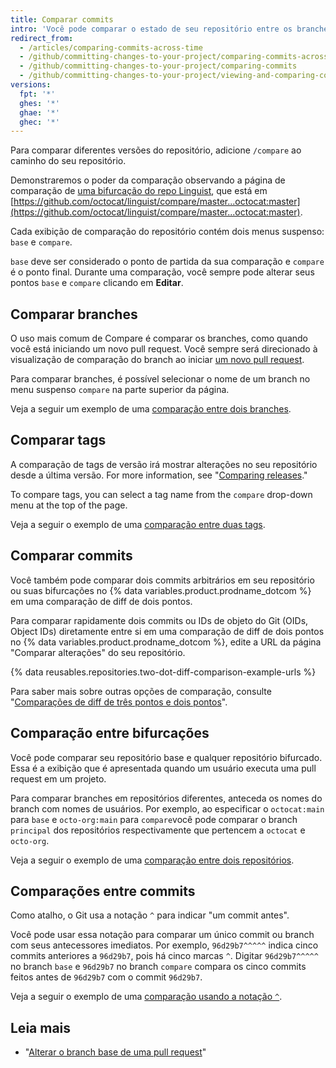 ```yaml
---
title: Comparar commits
intro: 'Você pode comparar o estado de seu repositório entre os branches, tags, commits, bifurcações e datas.'
redirect_from:
  - /articles/comparing-commits-across-time
  - /github/committing-changes-to-your-project/comparing-commits-across-time
  - /github/committing-changes-to-your-project/comparing-commits
  - /github/committing-changes-to-your-project/viewing-and-comparing-commits/comparing-commits
versions:
  fpt: '*'
  ghes: '*'
  ghae: '*'
  ghec: '*'
---
```


Para comparar diferentes versões do repositório, adicione `/compare` ao caminho do seu repositório.

Demonstraremos o poder da comparação observando a página de comparação de [uma bifurcação do repo Linguist](https://github.com/octocat/linguist), que está em [https://github.com/octocat/linguist/compare/master...octocat:master](https://github.com/octocat/linguist/compare/master...octocat:master).

Cada exibição de comparação do repositório contém dois menus suspenso: `base` e `compare`.

`base` deve ser considerado o ponto de partida da sua comparação e `compare` é o ponto final. Durante uma comparação, você sempre pode alterar seus pontos `base` e `compare` clicando em **Editar**.

## Comparar branches

O uso mais comum de Compare é comparar os branches, como quando você está iniciando um novo pull request. Você sempre será direcionado à visualização de comparação do branch ao iniciar [um novo pull request](/articles/creating-a-pull-request).

Para comparar branches, é possível selecionar o nome de um branch no menu suspenso `compare` na parte superior da página.

Veja a seguir um exemplo de uma [comparação entre dois branches](https://github.com/octocat/linguist/compare/master...octocat:an-example-comparison-for-docs).

## Comparar tags

A comparação de tags de versão irá mostrar alterações no seu repositório desde a última versão. For more information, see "[Comparing releases](/github/administering-a-repository/comparing-releases)."

To compare tags, you can select a tag name from the `compare` drop-down menu at the top of the page.

Veja a seguir o exemplo de uma [comparação entre duas tags](https://github.com/octocat/linguist/compare/v2.2.0...octocat:v2.3.3).

## Comparar commits

Você também pode comparar dois commits arbitrários em seu repositório ou suas bifurcações no {% data variables.product.prodname_dotcom %} em uma comparação de diff de dois pontos.

Para comparar rapidamente dois commits ou IDs de objeto do Git (OIDs, Object IDs) diretamente entre si em uma comparação de diff de dois pontos no {% data variables.product.prodname_dotcom %}, edite a URL da página "Comparar alterações" do seu repositório.

{% data reusables.repositories.two-dot-diff-comparison-example-urls %}

Para saber mais sobre outras opções de comparação, consulte "[Comparações de diff de três pontos e dois pontos](/articles/about-comparing-branches-in-pull-requests#three-dot-and-two-dot-git-diff-comparisons)".

## Comparação entre bifurcações

Você pode comparar seu repositório base e qualquer repositório bifurcado. Essa é a exibição que é apresentada quando um usuário executa uma pull request em um projeto.

Para comparar branches em repositórios diferentes, anteceda os nomes do branch com nomes de usuários. Por exemplo, ao especificar o `octocat:main` para `base` e `octo-org:main` para `compare`você pode comparar o branch `principal` dos repositórios respectivamente que pertencem a `octocat` e `octo-org`.

Veja a seguir o exemplo de uma [comparação entre dois repositórios](https://github.com/github/linguist/compare/master...octocat:master).

## Comparações entre commits

Como atalho, o Git usa a notação `^` para indicar "um commit antes".

Você pode usar essa notação para comparar um único commit ou branch com seus antecessores imediatos. Por exemplo, `96d29b7^^^^^` indica cinco commits anteriores a `96d29b7`, pois há cinco marcas `^`. Digitar `96d29b7^^^^^` no branch `base` e `96d29b7` no branch `compare` compara os cinco commits feitos antes de `96d29b7` com o commit `96d29b7`.

Veja a seguir o exemplo de uma [comparação usando a notação `^`](https://github.com/octocat/linguist/compare/octocat:96d29b7%5E%5E%5E%5E%5E...octocat:96d29b7).

## Leia mais

- "[Alterar o branch base de uma pull request](/pull-requests/collaborating-with-pull-requests/proposing-changes-to-your-work-with-pull-requests/changing-the-base-branch-of-a-pull-request)"
